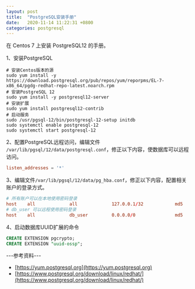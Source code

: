 ```yaml
---
layout: post
title:  "PostgreSQL安装手册"
date:   2020-11-14 11:22:31 +0800
categories: postgresql
---
```

在 Centos 7 上安装 PostgreSQL12 的手册。

1、安装PostgreSQL

```shell
# 安装Centos版本的源
sudo yum install -y https://download.postgresql.org/pub/repos/yum/reporpms/EL-7-x86_64/pgdg-redhat-repo-latest.noarch.rpm
# 安装PostgreSQL 12
sudo yum install -y postgresql12-server
# 安装扩展
sudo yum install postgresql12-contrib
# 启动服务
sudo /usr/pgsql-12/bin/postgresql-12-setup initdb
sudo systemctl enable postgresql-12
sudo systemctl start postgresql-12

```

2、配置PostgreSQL远程访问，编辑文件 ```/var/lib/pgsql/12/data/postgresql.conf```，修正以下内容，使数据库可以远程访问。
```conf
listen_addresses = '*'
```

3、编辑文件```/var/lib/pgsql/12/data/pg_hba.conf```，修正以下内容，配置相关账户的登录方式。
```conf
# 所有账户可以在本地使用密码登录
host    all             all             127.0.0.1/32            md5
# db_user 可以远程使用密码登录
host    all             db_user         0.0.0.0/0               md5
```

4、启动数据库UUID扩展的命令
```sql
CREATE EXTENSION pgcrypto;
CREATE EXTENSION "uuid-ossp";
```

---参考资料---
* [https://yum.postgresql.org](https://yum.postgresql.org)
* [https://www.postgresql.org/download/linux/redhat/](https://www.postgresql.org/download/linux/redhat/)
